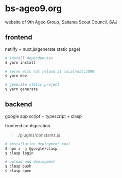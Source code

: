 # bs-ageo9.org
website of 9th Ageo Group, Saitama Scout Council, SAJ

## frontend
netlify + nuxt.js(generate static page)

``` bash
# install dependencies
$ yarn install

# serve with hot reload at localhost:3000
$ yarn dev

# generate static project
$ yarn generate
```

## backend
google app script + typescript + clasp

frontend configuration
> ./plugins/constants.js

```bash
# installation deployment tool
$ npm i -g @google/clasp
$ clasp login

# upload and deployment
$ clasp push
$ clasp open
```
